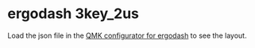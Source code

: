 # ergodash 3key_2us

Load the json file in the [QMK configurator for ergodash](https://config.qmk.fm/#/ergodash/rev1/LAYOUT_3key_2us) to see the layout.
